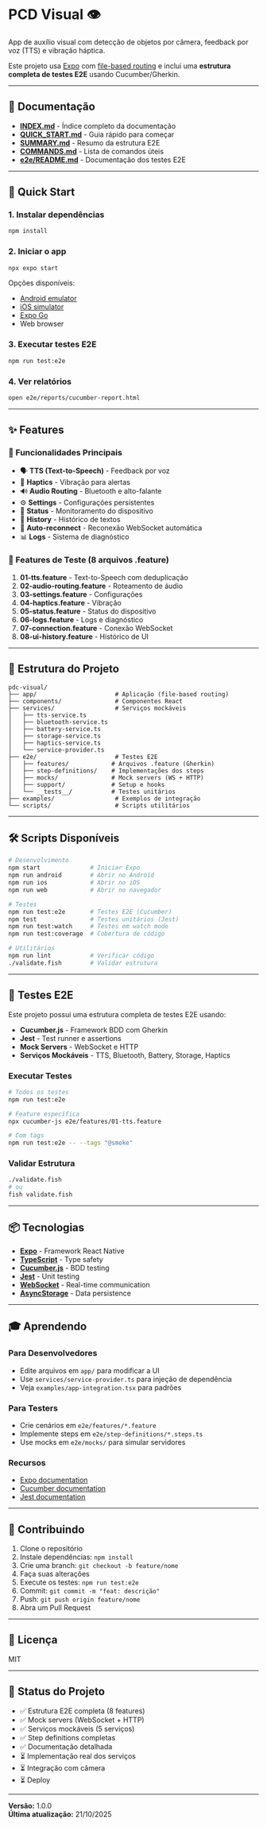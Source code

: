 # PCD Visual 👁️

App de auxílio visual com detecção de objetos por câmera, feedback por voz (TTS) e vibração háptica.

Este projeto usa [Expo](https://expo.dev) com [file-based routing](https://docs.expo.dev/router/introduction) e inclui uma **estrutura completa de testes E2E** usando Cucumber/Gherkin.

---

## 📖 Documentação

- **[INDEX.md](INDEX.md)** - Índice completo da documentação
- **[QUICK_START.md](QUICK_START.md)** - Guia rápido para começar
- **[SUMMARY.md](SUMMARY.md)** - Resumo da estrutura E2E
- **[COMMANDS.md](COMMANDS.md)** - Lista de comandos úteis
- **[e2e/README.md](e2e/README.md)** - Documentação dos testes E2E

---

## 🚀 Quick Start

### 1. Instalar dependências

```bash
npm install
```

### 2. Iniciar o app

```bash
npx expo start
```

Opções disponíveis:

- [Android emulator](https://docs.expo.dev/workflow/android-studio-emulator/)
- [iOS simulator](https://docs.expo.dev/workflow/ios-simulator/)
- [Expo Go](https://expo.dev/go)
- Web browser

### 3. Executar testes E2E

```bash
npm run test:e2e
```

### 4. Ver relatórios

```bash
open e2e/reports/cucumber-report.html
```

---

## ✨ Features

### 🎯 Funcionalidades Principais

- 🗣️ **TTS (Text-to-Speech)** - Feedback por voz
- 📳 **Haptics** - Vibração para alertas
- 🔊 **Audio Routing** - Bluetooth e alto-falante
- ⚙️ **Settings** - Configurações persistentes
- 🔋 **Status** - Monitoramento do dispositivo
- 📜 **History** - Histórico de textos
- 🔄 **Auto-reconnect** - Reconexão WebSocket automática
- 📊 **Logs** - Sistema de diagnóstico

### 🧪 Features de Teste (8 arquivos .feature)

1. **01-tts.feature** - Text-to-Speech com deduplicação
2. **02-audio-routing.feature** - Roteamento de áudio
3. **03-settings.feature** - Configurações
4. **04-haptics.feature** - Vibração
5. **05-status.feature** - Status do dispositivo
6. **06-logs.feature** - Logs e diagnóstico
7. **07-connection.feature** - Conexão WebSocket
8. **08-ui-history.feature** - Histórico de UI

---

## 📂 Estrutura do Projeto

```
pdc-visual/
├── app/                      # Aplicação (file-based routing)
├── components/               # Componentes React
├── services/                 # Serviços mockáveis
│   ├── tts-service.ts
│   ├── bluetooth-service.ts
│   ├── battery-service.ts
│   ├── storage-service.ts
│   ├── haptics-service.ts
│   └── service-provider.ts
├── e2e/                      # Testes E2E
│   ├── features/            # Arquivos .feature (Gherkin)
│   ├── step-definitions/    # Implementações dos steps
│   ├── mocks/               # Mock servers (WS + HTTP)
│   ├── support/             # Setup e hooks
│   └── __tests__/           # Testes unitários
├── examples/                 # Exemplos de integração
└── scripts/                  # Scripts utilitários
```

---

## 🛠️ Scripts Disponíveis

```bash
# Desenvolvimento
npm start              # Iniciar Expo
npm run android        # Abrir no Android
npm run ios            # Abrir no iOS
npm run web            # Abrir no navegador

# Testes
npm run test:e2e       # Testes E2E (Cucumber)
npm test               # Testes unitários (Jest)
npm run test:watch     # Testes em watch mode
npm run test:coverage  # Cobertura de código

# Utilitários
npm run lint           # Verificar código
./validate.fish        # Validar estrutura
```

---

## 🧪 Testes E2E

Este projeto possui uma estrutura completa de testes E2E usando:

- **Cucumber.js** - Framework BDD com Gherkin
- **Jest** - Test runner e assertions
- **Mock Servers** - WebSocket e HTTP
- **Serviços Mockáveis** - TTS, Bluetooth, Battery, Storage, Haptics

### Executar Testes

```bash
# Todos os testes
npm run test:e2e

# Feature específica
npx cucumber-js e2e/features/01-tts.feature

# Com tags
npm run test:e2e -- --tags "@smoke"
```

### Validar Estrutura

```bash
./validate.fish
# ou
fish validate.fish
```

---

## 📦 Tecnologias

- **[Expo](https://expo.dev)** - Framework React Native
- **[TypeScript](https://www.typescriptlang.org/)** - Type safety
- **[Cucumber.js](https://cucumber.io/)** - BDD testing
- **[Jest](https://jestjs.io/)** - Unit testing
- **[WebSocket](https://github.com/websockets/ws)** - Real-time communication
- **[AsyncStorage](https://react-native-async-storage.github.io/async-storage/)** - Data persistence

---

## 🎓 Aprendendo

### Para Desenvolvedores

- Edite arquivos em `app/` para modificar a UI
- Use `services/service-provider.ts` para injeção de dependência
- Veja `examples/app-integration.tsx` para padrões

### Para Testers

- Crie cenários em `e2e/features/*.feature`
- Implemente steps em `e2e/step-definitions/*.steps.ts`
- Use mocks em `e2e/mocks/` para simular servidores

### Recursos

- [Expo documentation](https://docs.expo.dev/)
- [Cucumber documentation](https://cucumber.io/docs/cucumber/)
- [Jest documentation](https://jestjs.io/)

---

## 🤝 Contribuindo

1. Clone o repositório
2. Instale dependências: `npm install`
3. Crie uma branch: `git checkout -b feature/nome`
4. Faça suas alterações
5. Execute os testes: `npm run test:e2e`
6. Commit: `git commit -m "feat: descrição"`
7. Push: `git push origin feature/nome`
8. Abra um Pull Request

---

## 📝 Licença

MIT

---

## 🌟 Status do Projeto

- ✅ Estrutura E2E completa (8 features)
- ✅ Mock servers (WebSocket + HTTP)
- ✅ Serviços mockáveis (5 serviços)
- ✅ Step definitions completas
- ✅ Documentação detalhada
- ⏳ Implementação real dos serviços
- ⏳ Integração com câmera
- ⏳ Deploy

---

**Versão:** 1.0.0  
**Última atualização:** 21/10/2025
